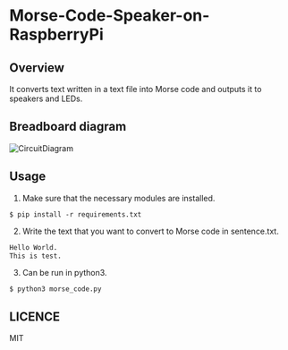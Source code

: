 # Morse-Code-Speaker-on-RaspberryPi

## Overview
  It converts text written in a text file into Morse code and outputs it to speakers and LEDs.
  
## Breadboard diagram
![CircuitDiagram](https://user-images.githubusercontent.com/51155766/120108810-b675c900-c1a1-11eb-9e85-fb0010ff9330.PNG)

## Usage
1. Make sure that the necessary modules are installed.
```
$ pip install -r requirements.txt
```
2. Write the text that you want to convert to Morse code in sentence.txt.<br>
```sentence.txt
Hello World.
This is test.
```
3. Can be run in python3.
```
$ python3 morse_code.py
```
## LICENCE
MIT
